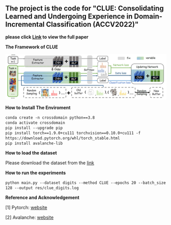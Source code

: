 ## The project is the code for "CLUE: Consolidating Learned and Undergoing Experience in Domain-Incremental Classification (ACCV2022)"

**please click [Link](https://openaccess.thecvf.com/content/ACCV2022/papers/Cai_CLUE_Consolidating_Learned_and_Undergoing_Experience_in_Domain-Incremental_Classification_ACCV_2022_paper.pdf) to view the full paper**

**The Framework of CLUE**

![Image](sources/framework.png)

**How to Install The Enviroment**

    conda create -n crossdomain python==3.8
    conda activate crossdomain
    pip install --upgrade pip
    pip install torch==1.9.0+cu111 torchvision==0.10.0+cu111 -f https://download.pytorch.org/whl/torch_stable.html
    pip install avalanche-lib



**How to load the dataset**

Please download the dataset from the [link](https://drive.google.com/file/d/1i0yOiA7heVDI31IRIvfQcnKB5Yhs8ryN/view?usp=sharing)

**How to run the experiments**

    python main.py --dataset digits --method CLUE --epochs 20 --batch_size 128 --output res/clue_digits.log


**Reference and Acknowledgement**

[1] Pytorch: [website](https://pytorch.org/)

[2] Avalanche: [website](https://avalanche.continualai.org/)
